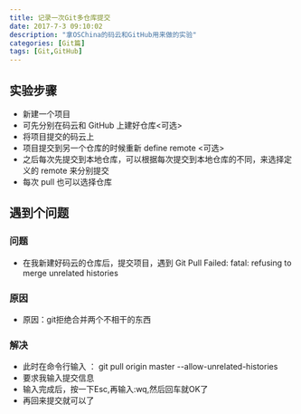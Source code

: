 ```yaml
---
title: 记录一次Git多仓库提交
date: 2017-7-3 09:10:02
description: "拿OSChina的码云和GitHub用来做的实验"
categories: [Git篇]
tags: [Git,GitHub]
---
```


<!-- more -->

## 实验步骤


- 新建一个项目
- 可先分别在码云和 GitHub 上建好仓库<可选>
- 将项目提交的码云上
- 项目提交到另一个仓库的时候重新 define remote <可选>
- 之后每次先提交到本地仓库，可以根据每次提交到本地仓库的不同，来选择定义的 remote 来分别提交
- 每次 pull 也可以选择仓库


## 遇到个问题

### 问题
- 在我新建好码云的仓库后，提交项目，遇到  Git Pull Failed: fatal: refusing to merge unrelated histories

### 原因
- 原因：git拒绝合并两个不相干的东西

### 解决
- 此时在命令行输入 ： git pull origin master --allow-unrelated-histories
- 要求我输入提交信息
- 输入完成后，按一下Esc,再输入:wq,然后回车就OK了
- 再回来提交就可以了
